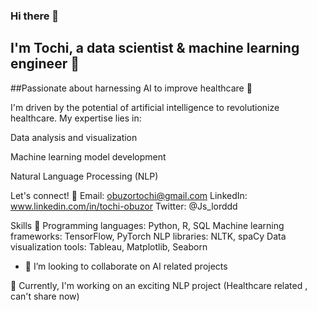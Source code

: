 ### Hi there 👋


## I'm Tochi, a data scientist & machine learning engineer 🤖
##Passionate about harnessing AI to improve healthcare 🏥


I'm driven by the potential of artificial intelligence to revolutionize healthcare. My expertise lies in:

Data analysis and visualization

Machine learning model development

Natural Language Processing (NLP)

Let's connect! 📲
Email: obuzortochi@gmail.com
LinkedIn: www.linkedin.com/in/tochi-obuzor
Twitter: @Js_lorddd

Skills 🎯
Programming languages: Python, R, SQL
Machine learning frameworks: TensorFlow, PyTorch
NLP libraries: NLTK, spaCy
Data visualization tools: Tableau, Matplotlib, Seaborn

- 👯 I’m looking to collaborate on  AI related projects 

🔭 Currently, I'm working on an exciting NLP project (Healthcare related , can't share now)
<!--
**tochi12ob/tochi12ob** is a ✨ _special_ ✨ repository because its `README.md` (this file) appears on your GitHub profile.

Here are some ideas to get you started:

- 🔭 I’m currently working on ...
- 🌱 I’m currently learning ...
- 👯 I’m looking to collaborate on ...
- 🤔 I’m looking for help with ...
- 💬 Ask me about ...
- 📫 How to reach me: ...
- 😄 Pronouns: ...
- ⚡ Fun fact: ...
-->
